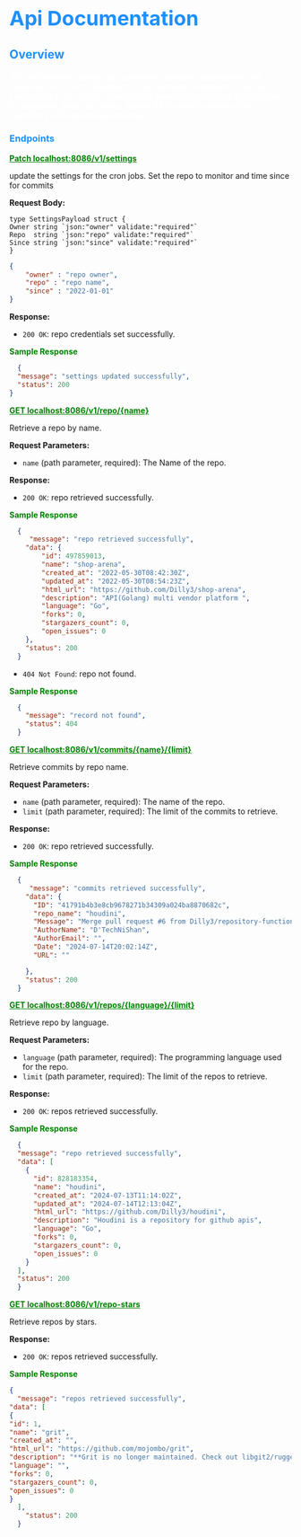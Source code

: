
<h1 style="color:dodgerblue; font-size:36px;">Api Documentation</h1>

<h2 style="color:dodgerblue;"> Overview</h2>

<h4 style="color:white;">This API provides endpoints to retrieve repository information and commits stored in the database. It also provides 
endpoints to set the 
credentials of the github repository to monitor and retrieve repositories by language, stars, and name.
Github API is used to retrieve the repository information and commits.</h3>

<h3 style="color:dodgerblue;"> Endpoints </h3>

<p style="color:green; font-style: normal;text-decoration: underline; font-weight: bold;"> Patch localhost:8086/v1/settings

update the settings for the cron jobs. Set the repo to monitor and time since for commits

**Request Body:**

```Go,
type SettingsPayload struct {
Owner string `json:"owner" validate:"required"`
Repo  string `json:"repo" validate:"required"`
Since string `json:"since" validate:"required"`
}
```
```json 
{
    "owner" : "repo owner",
    "repo" : "repo name",
    "since" : "2022-01-01"
}
```


**Response:**
- `200 OK`: repo credentials set successfully.
<p style="color:green; font-style:normal; font-weight: bold">Sample Response </p>
  
```json
  {
  "message": "settings updated successfully",
  "status": 200
}
  ```

<p style="color:green; font-style:normal; font-weight: bold; text-decoration: underline;"> GET localhost:8086/v1/repo/{name}

Retrieve a repo by name.

**Request Parameters:**

- `name` (path parameter, required): The Name of the repo.

**Response:**

- `200 OK`: repo retrieved successfully.
<p style="color:green; font-style:normal; font-weight: bold"> Sample Response </p>
  
```json
  {
     "message": "repo retrieved successfully",
    "data": {
        "id": 497859013,
        "name": "shop-arena",
        "created_at": "2022-05-30T08:42:30Z",
        "updated_at": "2022-05-30T08:54:23Z",
        "html_url": "https://github.com/Dilly3/shop-arena",
        "description": "API(Golang) multi vendor platform ",
        "language": "Go",
        "forks": 0,
        "stargazers_count": 0,
        "open_issues": 0
    },
    "status": 200
  } 
  ```
- `404 Not Found`: repo not found.
<p style="color:green; font-style:normal; font-weight: bold"> Sample Response </p>
  
```json
  {
    "message": "record not found",
    "status": 404
  }
  ```
<p style="color:green; font-style:normal; font-weight: bold;text-decoration: underline;">GET localhost:8086/v1/commits/{name}/{limit} </p>

Retrieve commits by repo name.

**Request Parameters:**

- `name` (path parameter, required): The name of the repo.
- `limit` (path parameter, required): The limit of the commits to retrieve.

**Response:**

- `200 OK`: repo retrieved successfully.
<p style="color:green; font-style:normal; font-weight: bold">Sample Response </p>
  
```json
  {
     "message": "commits retrieved successfully",
    "data": {
      "ID": "41791b4b3e8cb9678271b34309a024ba8870682c",
      "repo_name": "houdini",
      "Message": "Merge pull request #6 from Dilly3/repository-functions\n\nStorage functions",
      "AuthorName": "D'TechNiShan",
      "AuthorEmail": "",
      "Date": "2024-07-14T20:02:14Z",
      "URL": ""

    },
    "status": 200
  } 
  ```
<p style="color:green; font-style:normal; font-weight: bold;text-decoration: underline;">GET localhost:8086/v1/repos/{language}/{limit} </p>

Retrieve repo by language.

**Request Parameters:**

- `language` (path parameter, required): The programming language used for the repo.
- `limit` (path parameter, required): The limit of the repos to retrieve.

**Response:**

- `200 OK`: repos retrieved successfully.
<p style="color:green; font-style:normal; font-weight: bold"> Sample Response </p>
  
```json
  {
  "message": "repo retrieved successfully",
  "data": [
    {
      "id": 828183354,
      "name": "houdini",
      "created_at": "2024-07-13T11:14:02Z",
      "updated_at": "2024-07-14T12:13:04Z",
      "html_url": "https://github.com/Dilly3/houdini",
      "description": "Houdini is a repository for github apis",
      "language": "Go",
      "forks": 0,
      "stargazers_count": 0,
      "open_issues": 0
    }
  ],
  "status": 200
  } 
  ```
 <p style="color:green; font-style:normal; font-weight: bold; text-decoration: underline;"> GET localhost:8086/v1/repo-stars </p>

Retrieve repos by stars.

**Response:**
- `200 OK`: repos retrieved successfully.
<p style="color:green; font-style:normal; font-weight: bold"> Sample Response </p>
  
```json
{ 
  "message": "repos retrieved successfully",
"data": [
{
"id": 1,
"name": "grit",
"created_at": "",
"html_url": "https://github.com/mojombo/grit",
"description": "**Grit is no longer maintained. Check out libgit2/rugged.** Grit gives you object oriented read/write access to Git repositories via Ruby.",
"language": "",
"forks": 0,
"stargazers_count": 0,
"open_issues": 0
}
  ],
    "status": 200
  } 
  ```